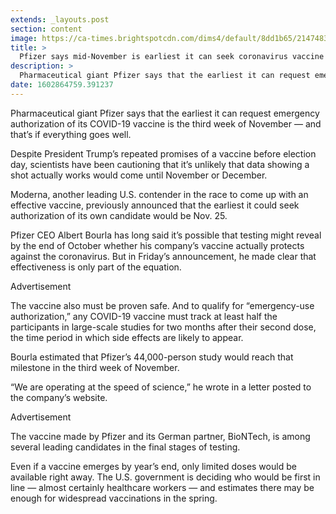 ```yaml
--- 
extends: _layouts.post 
section: content 
image: https://ca-times.brightspotcdn.com/dims4/default/8dd1b65/2147483647/strip/true/crop/5472x2873+0+388/resize/1200x630!/quality/90/?url=https%3A%2F%2Fcalifornia-times-brightspot.s3.amazonaws.com%2F1a%2F64%2Fea599944f1e6cde021433b368de0%2F4bad325fb5ba42b7acaef01797d6074e 
title: > 
  Pfizer says mid-November is earliest it can seek coronavirus vaccine approval 
description: > 
  Pharmaceutical giant Pfizer says that the earliest it can request emergency authorization of its COVID-19 vaccine is the third week of November — and that’s if everything goes well.Moderna, another leading U.S. contender in the race to come up with an effective vaccine, previously announced that the earliest it could seek authorization of its own candidate would be Nov. 25.Pfizer CEO Albert Bourla has long said it’s possible that testing might reveal by the end of October whether his company’s vaccine actually protects against the coronavirus.AdvertisementThe vaccine made by Pfizer and its German partner, BioNTech, is among several leading candidates in the final stages of testing.Even if a vaccine emerges by year’s end, only limited doses would be available right away. 
date: 1602864759.391237 
--- 
```

Pharmaceutical giant Pfizer says that the earliest it can request emergency authorization of its COVID-19 vaccine is the third week of November — and that’s if everything goes well.

Despite President Trump’s repeated promises of a vaccine before election day, scientists have been cautioning that it’s unlikely that data showing a shot actually works would come until November or December.

Moderna, another leading U.S. contender in the race to come up with an effective vaccine, previously announced that the earliest it could seek authorization of its own candidate would be Nov. 25.

Pfizer CEO Albert Bourla has long said it’s possible that testing might reveal by the end of October whether his company’s vaccine actually protects against the coronavirus. But in Friday’s announcement, he made clear that effectiveness is only part of the equation.

Advertisement

The vaccine also must be proven safe. And to qualify for “emergency-use authorization,” any COVID-19 vaccine must track at least half the participants in large-scale studies for two months after their second dose, the time period in which side effects are likely to appear.

Bourla estimated that Pfizer’s 44,000-person study would reach that milestone in the third week of November.

“We are operating at the speed of science,” he wrote in a letter posted to the company’s website.

Advertisement

The vaccine made by Pfizer and its German partner, BioNTech, is among several leading candidates in the final stages of testing.

Even if a vaccine emerges by year’s end, only limited doses would be available right away. The U.S. government is deciding who would be first in line — almost certainly healthcare workers — and estimates there may be enough for widespread vaccinations in the spring.